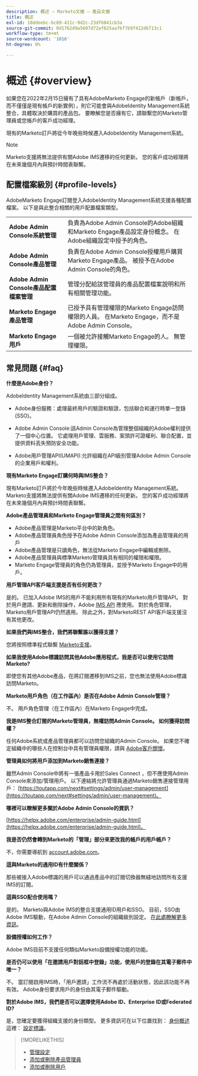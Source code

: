```yaml
---
description: 概述 — Marketo文檔 — 產品文檔
title: 概述
exl-id: 18ddeebc-bc89-411c-9d2c-23df6841cb3a
source-git-commit: 0d1762d9a5607d72af625aafbf7b9f412d6713c1
workflow-type: tm+mt
source-wordcount: '1016'
ht-degree: 0%

---
```


# 概述 {#overview}

如果您在2022年2月15日擁有了具有AdobeMarketo Engage的新帳戶（新帳戶，而不僅僅是現有帳戶的新實例），則它可能會與AdobeIdentity Management系統整合，具體取決於購買的產品包。 要瞭解您是否擁有它，請聯繫您的Marketo管理員或您帳戶的客戶成功經理。

現有的Marketo訂戶將從今年晚些時候遷入AdobeIdentity Management系統。

>[!NOTE]
>
>Marketo支援將無法提供有關Adobe IMS遷移的任何更新。 您的客戶成功經理將在未來幾個月內與預計時間表聯繫。

## 配置檔案級別 {#profile-levels}

AdobeMarketo Engage訂閱登入AdobeIdentity Management系統支援各種配置檔案。 以下是與此整合相關的用戶配置檔案類型。

<table>
 <tr>
  <td><strong>Adobe Admin Console系統管理</strong></td>
  <td>負責為Adobe Admin Console的Adobe組織和Marketo Engage產品設定身份概念。 在Adobe組織設定中授予的角色。</td>
 </tr>
 <tr>
  <td><strong>Adobe Admin Console產品管理</strong></td>
  <td>負責在Adobe Admin Console授權用戶購買Marketo Engage產品。 被授予在Adobe Admin Console的角色。</td>
 </tr>
 <tr>
  <td><strong>Adobe Admin Console產品配置檔案管理</strong></td>
  <td>管理分配給該管理員的產品配置檔案說明和所有相關管理功能。</td>
 </tr>
 <tr>
  <td><strong>Marketo Engage產品管理</strong></td>
  <td>已授予具有管理權限的Marketo Engage訪問權限的人員。 在Marketo Engage，而不是Adobe Admin Console。</td>
 </tr>
 <tr>
  <td><strong>Marketo Engage用戶</strong></td>
  <td>一個被允許接觸Marketo Engage的人。 無管理權限。</td>
 </tr>
</table>

## 常見問題 {#faq}

**什麼是Adobe身份？**

AdobeIdentity Management系統由三部分組成。

* Adobe身份服務：處理最終用戶的驗證和驗證，包括聯合和運行時單一登錄(SSO)。

* Adobe Admin Console:該Admin Console為管理整個組織的Adobe權利提供了一個中心位置。 它處理用戶管理、雲服務、案頭許可證權利、聯合配置，並提供資料丟失預防安全功能。

* Adobe用戶管理API(UMAPI):允許組織在API級別管理Adobe Admin Console的企業用戶和權利。

**現有Marketo Engage訂購何時與IMS整合？**

現有Marketo訂戶將於今年晚些時候遷入AdobeIdentity Management系統。 Marketo支援將無法提供有關Adobe IMS遷移的任何更新。 您的客戶成功經理將在未來幾個月內與預計時間表聯繫。

**Adobe產品管理員和Marketo Engage管理員之間有何區別？**

* Adobe產品管理是Marketo平台中的新角色。
* Adobe產品管理員角色授予在Adobe Admin Console添加為產品管理員的用戶
* Adobe產品管理是只讀角色，無法從Marketo Engage中編輯或刪除。
* Adobe產品管理員與標準Marketo管理員具有相同的權限和權限。
* Marketo Engage管理員的角色仍為管理員，並授予Marketo Engage中的用戶。

**用戶管理API客戶端支援是否有任何更改？**

是的。 已加入Adobe IMS的用戶不能利用所有現有的Marketo用戶管理API。 對於用戶邀請、更新和刪除操作，Adobe [IMS API](https://www.adobe.io/apis/experienceplatform/umapi-new.html) 應使用。 對於角色管理，Marketo用戶管理API仍然適用。 除此之外，對MarketoREST API客戶端支援沒有其他更改。

**如果我們與IMS整合，我們將聯繫誰以獲得支援？**

您將按照標準程式聯繫 [Marketo支援](https://nation.marketo.com/t5/support/ct-p/Support)。

**如果我使用Adobe標識訪問其他Adobe應用程式，我是否可以使用它訪問Marketo?**

即使您有其他Adobe產品，在將訂閱遷移到IMS之前，您也無法使用Adobe標識訪問Marketo。

**Marketo用戶角色（在工作區內）是否在Adobe Admin Console管理？**

不。 用戶角色管理（在工作區內）在Marketo Engage中完成。

**我是IMS整合訂閱的Marketo管理員，無權訪問Admin Console。 如何獲得訪問權？**

任何Adobe系統或產品管理員都可以訪問您組織的Admin Console。 如果您不確定組織中的哪些人在控制台中具有管理員權限，請與 [Adobe客戶關懷](https://helpx.adobe.com/contact.html)。

**管理員如何將用戶添加到Marketo銷售連接？**

雖然Admin Console中將有一張產品卡用於Sales Connect ，但不應使用Admin Console來添加/管理用戶。 以下連結將允許管理員通過Marketo銷售連接管理用戶： [https://toutapp.com/next#settings/admin/user-management](https://toutapp.com/next#settings/admin/user-management)。

**哪裡可以瞭解更多關於Adobe Admin Console的資訊？**

[https://helpx.adobe.com/enterprise/admin-guide.html](https://helpx.adobe.com/enterprise/admin-guide.html)。

**我是否仍然會轉到Marketo的「管理」部分來更改我的帳戶的用戶帳戶？**

不，你需要導航到 [account.adobe.com](https://account.adobe.com)。

**這與Marketo的通用ID有什麼關係？**

那些被接入Adobe標識的用戶可以通過產品中的訂閱切換器無縫地訪問所有支援IMS的訂閱。

**這與SSO配合使用嗎？**

是的。 Marketo與Adobe IMS的整合支援通用ID用戶和SSO。 目前，SSO由Adobe IMS驅動，在Adobe Admin Console的組織級別設定。 [在此處瞭解更多資訊](https://helpx.adobe.com/enterprise/using/set-up-identity.html)。

**設備授權如何工作？**

Adobe IMS目前不支援任何類似Marketo設備授權功能的功能。

**是否仍可以使用「在邀請用戶對話框中登錄」功能，使用戶的登錄在其電子郵件中唯一？**

不。 當訂閱啟用IMS時，「用戶邀請」工作流不再處於活動狀態，因此該功能不再有效。 Adobe身份要求用戶的身份由其電子郵件驅動。

**對於Adobe IMS，我們是否可以選擇使用Adobe ID、Enterprise ID或Federated ID?**

是，您確定要獲得組織支援的身份類型。 更多資訊可在以下位置找到： [身份概述](https://helpx.adobe.com/enterprise/using/identity.html) 這裡： [設定標識](https://helpx.adobe.com/enterprise/using/set-up-identity.html)。

>[!MORELIKETHIS]
>
>* [管理設定](/help/marketo/product-docs/administration/marketo-with-adobe-identity/admin-setup.md)
>* [添加或刪除產品管理員](/help/marketo/product-docs/administration/marketo-with-adobe-identity/add-or-remove-a-product-admin.md)
>* [添加或刪除用戶](/help/marketo/product-docs/administration/marketo-with-adobe-identity/add-or-remove-a-user.md)

